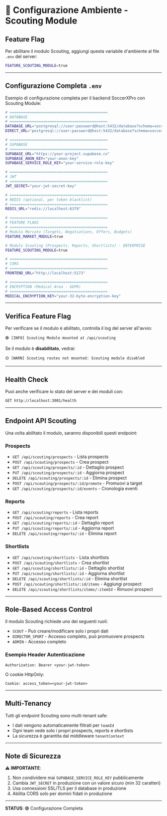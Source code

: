 # 🔐 Configurazione Ambiente - Scouting Module

## Feature Flag

Per abilitare il modulo Scouting, aggiungi questa variabile d'ambiente al file `.env` del server:

```bash
FEATURE_SCOUTING_MODULE=true
```

---

## Configurazione Completa `.env`

Esempio di configurazione completa per il backend SoccerXPro con Scouting Module:

```bash
# ============================================
# DATABASE
# ============================================
DATABASE_URL="postgresql://user:password@host:5432/database?schema=soccerxpro"
DIRECT_URL="postgresql://user:password@host:5432/database?schema=soccerxpro"

# ============================================
# SUPABASE
# ============================================
SUPABASE_URL="https://your-project.supabase.co"
SUPABASE_ANON_KEY="your-anon-key"
SUPABASE_SERVICE_ROLE_KEY="your-service-role-key"

# ============================================
# JWT
# ============================================
JWT_SECRET="your-jwt-secret-key"

# ============================================
# REDIS (optional, per token blacklist)
# ============================================
REDIS_URL="redis://localhost:6379"

# ============================================
# FEATURE FLAGS
# ============================================
# Modulo Mercato (Targets, Negotiations, Offers, Budgets)
FEATURE_MARKET_MODULE=true

# Modulo Scouting (Prospects, Reports, Shortlists) - ENTERPRISE
FEATURE_SCOUTING_MODULE=true

# ============================================
# CORS
# ============================================
FRONTEND_URL="http://localhost:5173"

# ============================================
# ENCRYPTION (Medical Area - GDPR)
# ============================================
MEDICAL_ENCRYPTION_KEY="your-32-byte-encryption-key"
```

---

## Verifica Feature Flag

Per verificare se il modulo è abilitato, controlla il log del server all'avvio:

```
🟢 [INFO] Scouting Module mounted at /api/scouting
```

Se il modulo è **disabilitato**, vedrai:

```
🟡 [WARN] Scouting routes not mounted: Scouting module disabled
```

---

## Health Check

Puoi anche verificare lo stato del server e dei moduli con:

```bash
GET http://localhost:3001/health
```

---

## Endpoint API Scouting

Una volta abilitato il modulo, saranno disponibili questi endpoint:

### Prospects
- `GET /api/scouting/prospects` - Lista prospects
- `POST /api/scouting/prospects` - Crea prospect
- `GET /api/scouting/prospects/:id` - Dettaglio prospect
- `PUT /api/scouting/prospects/:id` - Aggiorna prospect
- `DELETE /api/scouting/prospects/:id` - Elimina prospect
- `POST /api/scouting/prospects/:id/promote` - Promuovi a target
- `GET /api/scouting/prospects/:id/events` - Cronologia eventi

### Reports
- `GET /api/scouting/reports` - Lista reports
- `POST /api/scouting/reports` - Crea report
- `GET /api/scouting/reports/:id` - Dettaglio report
- `PUT /api/scouting/reports/:id` - Aggiorna report
- `DELETE /api/scouting/reports/:id` - Elimina report

### Shortlists
- `GET /api/scouting/shortlists` - Lista shortlists
- `POST /api/scouting/shortlists` - Crea shortlist
- `GET /api/scouting/shortlists/:id` - Dettaglio shortlist
- `PUT /api/scouting/shortlists/:id` - Aggiorna shortlist
- `DELETE /api/scouting/shortlists/:id` - Elimina shortlist
- `POST /api/scouting/shortlists/:id/items` - Aggiungi prospect
- `DELETE /api/scouting/shortlists/items/:itemId` - Rimuovi prospect

---

## Role-Based Access Control

Il modulo Scouting richiede uno dei seguenti ruoli:

- `SCOUT` - Può creare/modificare solo i propri dati
- `DIRECTOR_SPORT` - Accesso completo, può promuovere prospects
- `ADMIN` - Accesso completo

### Esempio Header Autenticazione

```
Authorization: Bearer <your-jwt-token>
```

O cookie HttpOnly:

```
Cookie: access_token=<your-jwt-token>
```

---

## Multi-Tenancy

Tutti gli endpoint Scouting sono multi-tenant safe:

- I dati vengono automaticamente filtrati per `teamId`
- Ogni team vede solo i propri prospects, reports e shortlists
- La sicurezza è garantita dal middleware `tenantContext`

---

## Note di Sicurezza

⚠️ **IMPORTANTE**:

1. Non condividere mai `SUPABASE_SERVICE_ROLE_KEY` pubblicamente
2. Cambia `JWT_SECRET` in produzione con un valore sicuro (min 32 caratteri)
3. Usa connessioni SSL/TLS per il database in produzione
4. Abilita CORS solo per domini fidati in produzione

---

**STATUS**: 🟢 Configurazione Completa

